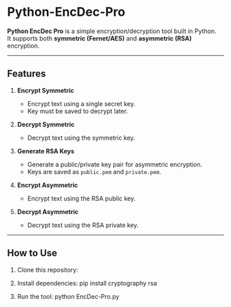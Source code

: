 # Python-EncDec-Pro

**Python EncDec Pro** is a simple encryption/decryption tool built in Python.  
It supports both **symmetric (Fernet/AES)** and **asymmetric (RSA)** encryption.  

---

## Features

1. **Encrypt Symmetric**  
   - Encrypt text using a single secret key.  
   - Key must be saved to decrypt later.  

2. **Decrypt Symmetric**  
   - Decrypt text using the symmetric key.  

3. **Generate RSA Keys**  
   - Generate a public/private key pair for asymmetric encryption.  
   - Keys are saved as `public.pem` and `private.pem`.  

4. **Encrypt Asymmetric**  
   - Encrypt text using the RSA public key.  

5. **Decrypt Asymmetric**  
   - Decrypt text using the RSA private key.  

---

## How to Use

1. Clone this repository:

2.	Install dependencies:
pip install cryptography rsa

3.	Run the tool:
python EncDec-Pro.py    
   
